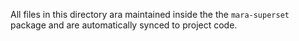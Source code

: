 All files in this directory ara maintained inside the the `mara-superset` package and are automatically synced to project code.
